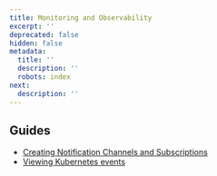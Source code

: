```yaml
---
title: Monitoring and Observability
excerpt: ''
deprecated: false
hidden: false
metadata:
  title: ''
  description: ''
  robots: index
next:
  description: ''
---
```

## Guides

* [Creating Notification Channels and Subscriptions](doc:notification-channels-subscriptions)
* [Viewing Kubernetes events](doc:viewing-persistent-dashboard-for-k8s-events-in-grafana)
